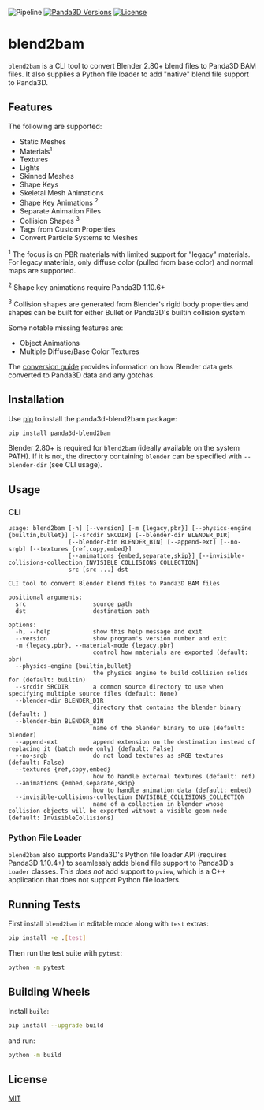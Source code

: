 ![Pipeline](https://github.com/Moguri/blend2bam/workflows/Pipeline/badge.svg)
[![Panda3D Versions](https://img.shields.io/badge/panda3d-1.9%2C%201.10%2C%201.11-blue.svg)](https://www.panda3d.org/)
[![License](https://img.shields.io/github/license/Moguri/panda3d-blend2bam.svg)](https://choosealicense.com/licenses/mit/)


# blend2bam
`blend2bam` is a CLI tool to convert Blender 2.80+ blend files to Panda3D BAM files.
It also supplies a Python file loader to add "native" blend file support to Panda3D.

## Features

The following are supported:
* Static Meshes
* Materials<sup>1</sup>
* Textures
* Lights
* Skinned Meshes
* Shape Keys
* Skeletal Mesh Animations
* Shape Key Animations <sup>2</sup>
* Separate Animation Files
* Collision Shapes <sup>3</sup>
* Tags from Custom Properties
* Convert Particle Systems to Meshes

<sup>1</sup> The focus is on PBR materials with limited support for "legacy" materials.
For legacy materials, only diffuse color (pulled from base color) and normal maps are supported.

<sup>2</sup> Shape key animations require Panda3D 1.10.6+

<sup>3</sup> Collision shapes are generated from Blender's rigid body properties and shapes can be built for either Bullet or Panda3D's builtin collision system

Some notable missing features are:
* Object Animations
* Multiple Diffuse/Base Color Textures

The [conversion guide](docs/conversion-guide-gltf28.md) provides information on how Blender data gets converted to Panda3D data and any gotchas.

## Installation

Use [pip](https://github.com/panda3d/panda3d) to install the panda3d-blend2bam package:

```bash
pip install panda3d-blend2bam
```

Blender 2.80+ is required for `blend2bam` (ideally available on the system PATH).
If it is not, the directory containing `blender` can be specified with `--blender-dir` (see CLI usage).

## Usage

### CLI

```
usage: blend2bam [-h] [--version] [-m {legacy,pbr}] [--physics-engine {builtin,bullet}] [--srcdir SRCDIR] [--blender-dir BLENDER_DIR]
                 [--blender-bin BLENDER_BIN] [--append-ext] [--no-srgb] [--textures {ref,copy,embed}]
                 [--animations {embed,separate,skip}] [--invisible-collisions-collection INVISIBLE_COLLISIONS_COLLECTION]
                 src [src ...] dst

CLI tool to convert Blender blend files to Panda3D BAM files

positional arguments:
  src                   source path
  dst                   destination path

options:
  -h, --help            show this help message and exit
  --version             show program's version number and exit
  -m {legacy,pbr}, --material-mode {legacy,pbr}
                        control how materials are exported (default: pbr)
  --physics-engine {builtin,bullet}
                        the physics engine to build collision solids for (default: builtin)
  --srcdir SRCDIR       a common source directory to use when specifying multiple source files (default: None)
  --blender-dir BLENDER_DIR
                        directory that contains the blender binary (default: )
  --blender-bin BLENDER_BIN
                        name of the blender binary to use (default: blender)
  --append-ext          append extension on the destination instead of replacing it (batch mode only) (default: False)
  --no-srgb             do not load textures as sRGB textures (default: False)
  --textures {ref,copy,embed}
                        how to handle external textures (default: ref)
  --animations {embed,separate,skip}
                        how to handle animation data (default: embed)
  --invisible-collisions-collection INVISIBLE_COLLISIONS_COLLECTION
                        name of a collection in blender whose collision objects will be exported without a visible geom node (default: InvisibleCollisions)
```

### Python File Loader

`blend2bam` also supports Panda3D's Python file loader API (requires Panda3D 1.10.4+) to seamlessly adds blend file support to Panda3D's `Loader` classes.
This *does not* add support to `pview`, which is a C++ application that does not support Python file loaders.

## Running Tests

First install `blend2bam` in editable mode along with `test` extras:

```bash
pip install -e .[test]
```

Then run the test suite with `pytest`:

```bash
python -m pytest
```

## Building Wheels

Install `build`:

```bash
pip install --upgrade build
```

and run:

```bash
python -m build
```

## License

[MIT](https://choosealicense.com/licenses/mit/)
